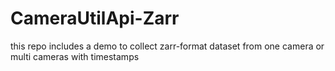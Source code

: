 # CameraUtilApi-Zarr
this repo includes a demo to collect zarr-format dataset from one camera or multi cameras with timestamps
